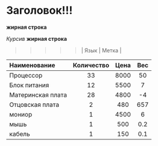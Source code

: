 # Заголовок!!!
**жирная строка**

*Курсив*
__жирная строка__

>>>>>| Язык | Метка |

Наименование | Количество | Цена | Вес |
:-------- |:-----:| :-------: | :-----: |
Процессор  | 33  | 8000 | 50
Блок питания     | 12    | 5500 | 7
Материнская плата      | 28     | 4800 |-4
Отцовская плата      | 2     | 480 | 657
мониор | 1|4500|6|
мышь | 1|500|0.2|
кабель | 1|150|0.1
